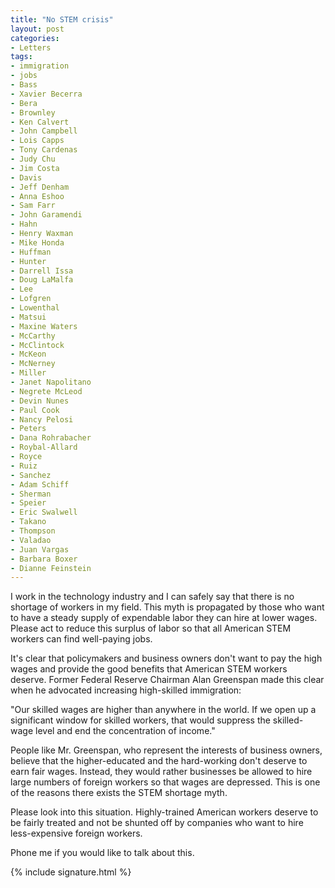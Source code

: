 ```yaml
---
title: "No STEM crisis"
layout: post
categories:
- Letters
tags:
- immigration
- jobs
- Bass
- Xavier Becerra
- Bera
- Brownley
- Ken Calvert
- John Campbell
- Lois Capps
- Tony Cardenas
- Judy Chu
- Jim Costa
- Davis
- Jeff Denham
- Anna Eshoo
- Sam Farr
- John Garamendi
- Hahn
- Henry Waxman
- Mike Honda
- Huffman
- Hunter
- Darrell Issa
- Doug LaMalfa
- Lee
- Lofgren
- Lowenthal
- Matsui
- Maxine Waters
- McCarthy
- McClintock
- McKeon
- McNerney
- Miller
- Janet Napolitano
- Negrete McLeod
- Devin Nunes
- Paul Cook
- Nancy Pelosi
- Peters
- Dana Rohrabacher
- Roybal-Allard
- Royce
- Ruiz
- Sanchez
- Adam Schiff
- Sherman
- Speier
- Eric Swalwell
- Takano
- Thompson
- Valadao
- Juan Vargas
- Barbara Boxer
- Dianne Feinstein
---
```


I work in the technology industry and I can safely say that there is no shortage of workers in my field. This myth is propagated by those who want to have a steady supply of expendable labor they can hire at lower wages. Please act to reduce this surplus of labor so that all American STEM workers can find well-paying jobs.

It's clear that policymakers and business owners don't want to pay the high wages and provide the good benefits that American STEM workers deserve. Former Federal Reserve Chairman Alan Greenspan made this clear when he advocated increasing high-skilled immigration:

"Our skilled wages are higher than anywhere in the world. If we open up a significant window for skilled workers, that would suppress the skilled-wage level and end the concentration of income."

People like Mr. Greenspan, who represent the interests of business owners, believe that the higher-educated and the hard-working don't deserve to earn fair wages. Instead, they would rather businesses be allowed to hire large numbers of foreign workers so that wages are depressed. This is one of the reasons there exists the STEM shortage myth.

Please look into this situation. Highly-trained American workers deserve to be fairly treated and not be shunted off by companies who want to hire less-expensive foreign workers.

Phone me if you would like to talk about this.

{% include signature.html %}
